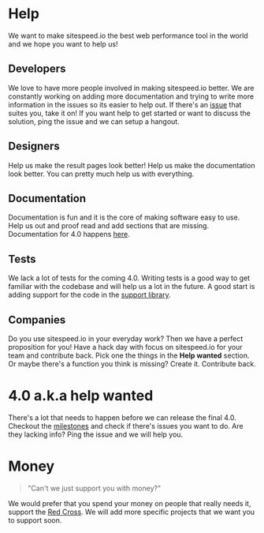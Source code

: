 # Help
We want to make sitespeed.io the best web performance tool in the world and we hope you want to help us!

## Developers
We love to have more people involved in making sitespeed.io better. We are constantly working on adding more documentation and trying to write more information in the issues so its easier to help out. If there's an [issue](https://github.com/sitespeedio/sitespeed.io/issues) that suites you, take it on! If you want help to get started or want to discuss the solution, ping the issue and we can setup a hangout.

## Designers
Help us make the result pages look better! Help us make the documentation look better. You can pretty much help us with everything.

## Documentation
Documentation is fun and it is the core of making software easy to use. Help us out and proof read and add sections that are missing. Documentation for 4.0 happens [here](https://github.com/sitespeedio/doc.sitespeed.io/tree/4.0).

## Tests
We lack a lot of tests for the coming 4.0. Writing tests is a good way to get familiar with the codebase and will help us a lot in the future. A good start is adding support for the code in the [support library](https://github.com/sitespeedio/sitespeed.io/tree/master/lib/support).


## Companies
Do you use sitespeed.io in your everyday work? Then we have a perfect proposition for you! Have a hack day with focus on sitespeed.io for your team and contribute back. Pick one the things in the **Help wanted** section. Or maybe there's a function you think is missing? Create it. Contribute back.

# 4.0 a.k.a help wanted
There's a lot that needs to happen before we can release the final 4.0. Checkout the [milestones](https://github.com/sitespeedio/sitespeed.io/milestones) and check if there's issues you want to do. Are they lacking info? Ping the issue and we will help you.  


# Money
> "Can't we just support you with money?"

We would prefer that you spend your money on people that really needs it, support the [Red Cross](https://www.icrc.org/eng/donations/ways-to-donate/). We will add more specific projects that we want you to support soon.
